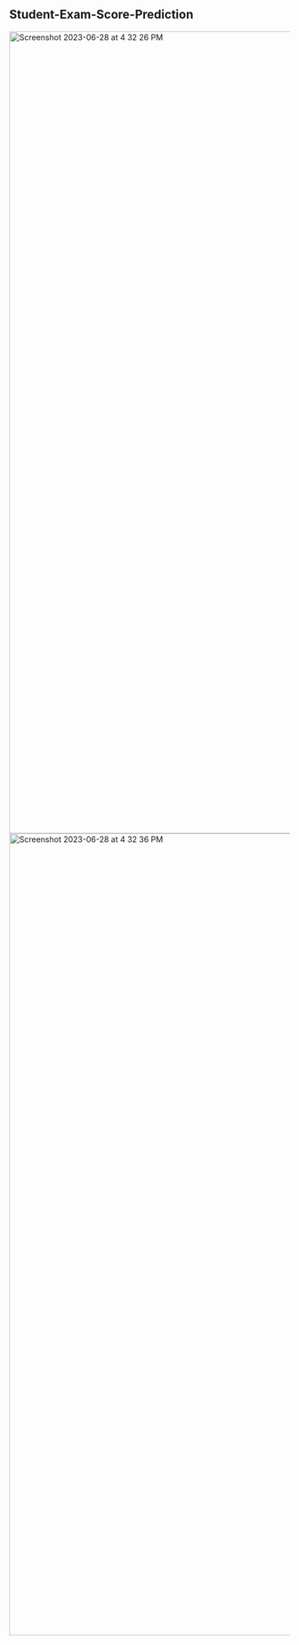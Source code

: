 ## Student-Exam-Score-Prediction


<img width="1440" alt="Screenshot 2023-06-28 at 4 32 26 PM" src="https://github.com/Vidhi-B-Shah/basicmlproject/assets/92670818/d5b8fbee-3c1c-4dcf-97f0-32f8f786f5d5">
<img width="1440" alt="Screenshot 2023-06-28 at 4 32 36 PM" src="https://github.com/Vidhi-B-Shah/basicmlproject/assets/92670818/80bb7640-0489-4d16-9401-9b8a898983d8">
